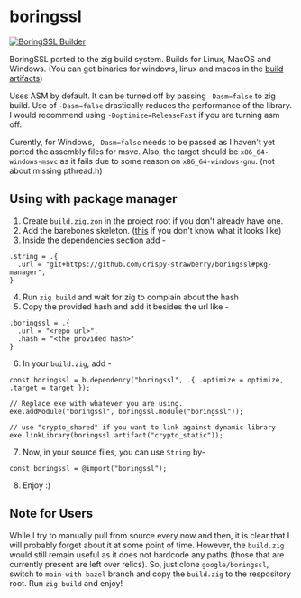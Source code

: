 # boringssl
[![BoringSSL Builder](https://github.com/crispy-strawberry/boringssl/actions/workflows/ci.yml/badge.svg)](https://github.com/crispy-strawberry/boringssl/actions/workflows/ci.yml)

BoringSSL ported to the zig build system. 
Builds for Linux, MacOS and Windows. (You can get binaries for windows, linux and macos
in the [build artifacts](https://github.com/crispy-strawberry102938/boringssl/actions))

Uses ASM by default. It can be turned off by passing `-Dasm=false` to
zig build.
Use of `-Dasm=false` drastically reduces the performance of the library.
I would recommend using `-Doptimize=ReleaseFast` if you are turning
asm off.

Curently, for Windows, `-Dasm=false` needs to be passed
as I haven't yet ported the assembly files for msvc.
Also, the target should be `x86_64-windows-msvc` as it
fails due to some reason on `x86_64-windows-gnu`. (not about missing pthread.h)

## Using with package manager
1. Create `build.zig.zon` in the project root if you don't already have one.
2. Add the barebones skeleton. ([this](https://pastebin.com/Kkf6KfRi) if you don't know what it looks like)
3. Inside the dependencies section add -
  ```
  .string = .{
    .url = "git+https://github.com/crispy-strawberry/boringssl#pkg-manager",
  }
  ```
4. Run `zig build` and wait for zig to complain about the hash
5. Copy the provided hash and add it besides the url like -
  ```
  .boringssl = .{
    .url = "<repo url>",
    .hash = "<the provided hash>"
  }
  ```
6. In your `build.zig`, add -
  ```zig
  const boringssl = b.dependency("boringssl", .{ .optimize = optimize, .target = target });

  // Replace exe with whatever you are using.
  exe.addModule("boringssl", boringssl.module("boringssl"));

  // use "crypto_shared" if you want to link against dynamic library
  exe.linkLibrary(boringssl.artifact("crypto_static")); 
  ```
7. Now, in your source files, you can use `String` by-
  ```zig
  const boringssl = @import("boringssl");
  ```
8. Enjoy :)

## Note for Users
While I try to manually pull from source every now and then, it is clear that
I will probably forget about it at some point of time.
However, the `build.zig` would still remain useful as it does not hardcode any
paths (those that are currently present are left over relics). So, just clone
`google/boringssl`, switch to `main-with-bazel` branch and copy the `build.zig`
to the respository root. Run `zig build` and enjoy!

